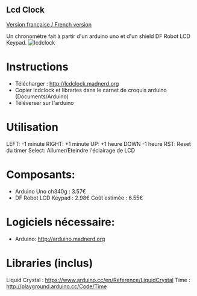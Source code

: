 Lcd Clock
----------

[Version française / French version](https://github.com/pigetArduino/lcdclock/blob/master/readme.fr.md)

Un chronomètre fait à partir d'un arduino uno et d'un shield DF Robot LCD Keypad.
![lcdclock](https://github.com/pigetArduino/gpsLogger/blob/master/doc/lcdclock.jpg)

# Instructions
* Télécharger : http://lcdclock.madnerd.org
* Copier lcdclock et libraries dans le carnet de croquis arduino (Documents/Arduino)
* Téléverser sur l'arduino

# Utilisation
LEFT: -1 minute
RIGHT: +1 minute
UP: +1 heure
DOWN -1 heure
RST: Reset du timer
Select: Allumer/Eteindre l'éclairage de LCD

# Composants:
  * Arduino Uno ch340g : 3.57€
  * DF Robot LCD Keypad : 2.98€
Coût estimée : 6.55€ 

# Logiciels nécessaire:
  * Arduino: http://arduino.madnerd.org

# Libraries (inclus)
Liquid Crystal : https://www.arduino.cc/en/Reference/LiquidCrystal
Time : http://playground.arduino.cc/Code/Time
